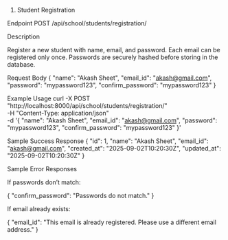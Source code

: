 1. Student Registration

Endpoint
POST /api/school/students/registration/

Description

Register a new student with name, email, and password. Each email can be registered only once. Passwords are securely hashed before storing in the database.

Request Body
{
  "name": "Akash Sheet",
  "email_id": "akash@gmail.com",
  "password": "mypassword123",
  "confirm_password": "mypassword123"
}

Example Usage
curl -X POST "http://localhost:8000/api/school/students/registration/" \
  -H "Content-Type: application/json" \
  -d '{
    "name": "Akash Sheet",
    "email_id": "akash@gmail.com",
    "password": "mypassword123",
    "confirm_password": "mypassword123"
  }'

Sample Success Response
{
  "id": 1,
  "name": "Akash Sheet",
  "email_id": "akash@gmail.com",
  "created_at": "2025-09-02T10:20:30Z",
  "updated_at": "2025-09-02T10:20:30Z"
}

Sample Error Responses

If passwords don’t match:

{
  "confirm_password": "Passwords do not match."
}


If email already exists:

{
  "email_id": "This email is already registered. Please use a different email address."
}
